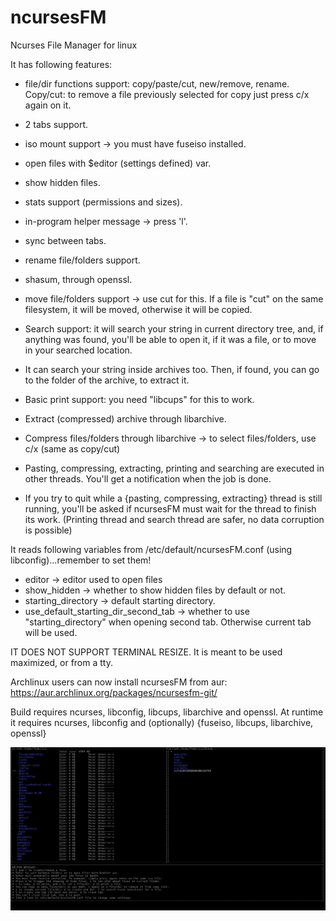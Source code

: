 # ncursesFM
Ncurses File Manager for linux

It has following features:
* file/dir functions support: copy/paste/cut, new/remove, rename. Copy/cut: to remove a file previously selected for copy just press c/x again on it.
* 2 tabs support.
* iso mount support -> you must have fuseiso installed.
* open files with $editor (settings defined) var.
* show hidden files.
* stats support (permissions and sizes).
* in-program helper message -> press 'l'.
* sync between tabs.
* rename file/folders support.
* shasum, through openssl.
* move file/folders support -> use cut for this. If a file is "cut" on the same filesystem, it will be moved, otherwise it will be copied.
* Search support: it will search your string in current directory tree, and, if anything was found, you'll be able to open it, if it was a file, or to move in your searched location.
* It can search your string inside archives too. Then, if found, you can go to the folder of the archive, to extract it.
* Basic print support: you need "libcups" for this to work.
* Extract (compressed) archive through libarchive.

* Compress files/folders through libarchive -> to select files/folders, use c/x (same as copy/cut)
* Pasting, compressing, extracting, printing and searching are executed in other threads. You'll get a notification when the job is done.
* If you try to quit while a {pasting, compressing, extracting} thread is still running, you'll be asked if ncursesFM must wait for the thread to finish its work. (Printing thread and search thread are safer, no data corruption is possible)

It reads following variables from /etc/default/ncursesFM.conf (using libconfig)...remember to set them!
* editor -> editor used to open files
* show_hidden -> whether to show hidden files by default or not.
* starting_directory -> default starting directory.
* use_default_starting_dir_second_tab -> whether to use "starting_directory" when opening second tab. Otherwise current tab will be used.

IT DOES NOT SUPPORT TERMINAL RESIZE. It is meant to be used maximized, or from a tty.

Archlinux users can now install ncursesFM from aur: https://aur.archlinux.org/packages/ncursesfm-git/

Build requires ncurses, libconfig, libcups, libarchive and openssl.
At runtime it requires ncurses, libconfig and (optionally) {fuseiso, libcups, libarchive, openssl}

![Alt text](ncursesfm.png?raw=true)